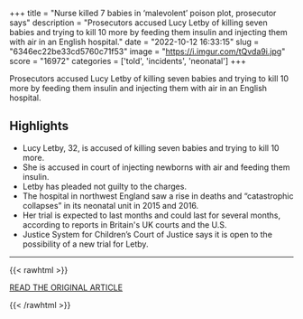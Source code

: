+++
title = "Nurse killed 7 babies in ‘malevolent’ poison plot, prosecutor says"
description = "Prosecutors accused Lucy Letby of killing seven babies and trying to kill 10 more by feeding them insulin and injecting them with air in an English hospital."
date = "2022-10-12 16:33:15"
slug = "6346ec22be33cd5760c71f53"
image = "https://i.imgur.com/tQvda9i.jpg"
score = "16972"
categories = ['told', 'incidents', 'neonatal']
+++

Prosecutors accused Lucy Letby of killing seven babies and trying to kill 10 more by feeding them insulin and injecting them with air in an English hospital.

## Highlights

- Lucy Letby, 32, is accused of killing seven babies and trying to kill 10 more.
- She is accused in court of injecting newborns with air and feeding them insulin.
- Letby has pleaded not guilty to the charges.
- The hospital in northwest England saw a rise in deaths and “catastrophic collapses” in its neonatal unit in 2015 and 2016.
- Her trial is expected to last months and could last for several months, according to reports in Britain's UK courts and the U.S.
- Justice System for Children’s Court of Justice says it is open to the possibility of a new trial for Letby.

---

{{< rawhtml >}}
  <p class="article-category">
    <a target="_blank" href="https://www.washingtonpost.com/world/2022/10/11/uk-nurse-letby-murder-babies-hospital/">READ THE ORIGINAL ARTICLE</a>
  </p>
{{< /rawhtml >}}

